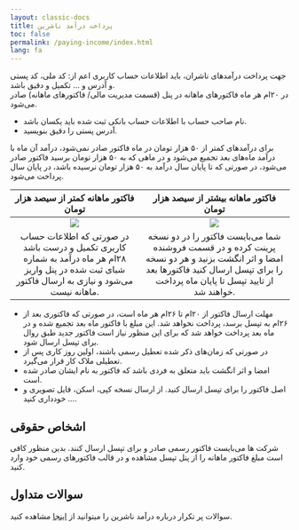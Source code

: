```yaml
---
layout: classic-docs
title: پرداخت درآمد ناشرین
toc: false
permalink: /paying-income/index.html
lang: fa
---
```


جهت پرداخت درآمد‌های ناشران، باید اطلاعات حساب کاربری اعم از: کد ملی، کد پستی و آدرس و … تکمیل و دقیق باشد.  
در ۲۰ام هر ماه فاکتورهای ماهانه در پنل (قسمت مدیریت مالی/ فاکتورهای ماهانه) صادر می‌شود.  
- نام صاحب حساب با اطلاعات حساب بانکی ثبت شده باید یکسان باشد.
- آدرس پستی را دقیق بنویسید.

برای درآمدهای کمتر از ۵۰ هزار تومان در ماه فاکتور صادر نمی‌شود، درآمد آن ماه با درآمد ماه‌های بعد تجمیع می‌شود و در ماهی که به ۵۰ هزار تومان برسید فاکتور صادر می‌شود، در صورتی که تا پایان سال درآمد به ۵۰ هزار تومان نرسیده باشد،‌ در پایان سال پرداخت می‌شود.

فاکتور ماهانه کمتر از سیصد هزار تومان|فاکتور ماهانه بیشتر از سیصد هزار تومان
:-------------------------:|:-------------------------:
![]({{site.baseurl}}/images/paying-income-1.jpg)|![]({{site.baseurl}}/images/paying-income-2.jpg)
در صورتی که اطلاعات حساب کاربری‌ تکمیل و درست باشد ۲۸ام هر ماه درآمد به شماره شبای ثبت شده در پنل واریز می‌شود و نیازی به ارسال فاکتور ماهانه نیست.|شما می‌بایست فاکتور را در دو نسخه پرینت کرده و در قسمت فروشنده امضا و اثر انگشت بزنید و هر دو نسخه را برای تپسل ارسال کنید فاکتورها بعد از تایید تپسل تا پایان ماه پرداخت خواهند شد.

- مهلت ارسال فاکتور از ۲۰ام تا ۲۶ام هر ماه است، در صورتی که فاکتوری بعد از ۲۶ام به تپسل برسد، پرداخت نخواهد شد. این مبلغ با فاکتور ماه بعد تجمیع شده و در ماه بعد پرداخت خواهد شد که برای این منظور نیاز است فاکتور جدید طبق روال برای تپسل ارسال شود.
- در صورتی که زمان‌های ذکر شده تعطیل رسمی باشند، اولین روز کاری پس از تعطیلی ملاک کار قرار می‌گیرد.
- امضا و اثر انگشت باید متعلق به فردی باشد که فاکتور به نام ایشان صادر شده است.
- اصل فاکتور را برای تپسل ارسال کنید. از ارسال نسخه کپی، اسکن، فایل تصویری و … خودداری کنید.

## اشخاص حقوقی

شرکت ها می‌بایست فاکتور رسمی صادر و برای تپسل ارسال کنند. بدین منظور کافی است مبلغ فاکتور ماهانه را از پنل تپسل مشاهده و در قالب فاکتورهای رسمی خود وارد کنید.

## سوالات متداول

سوالات پر تکرار درباره درآمد ناشرین را میتوانید از [اینجا]({{site.baseurl}}/faq/#مالی) مشاهده کنید.